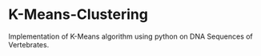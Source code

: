 # K-Means-Clustering
Implementation of K-Means algorithm using python on DNA Sequences of Vertebrates.
